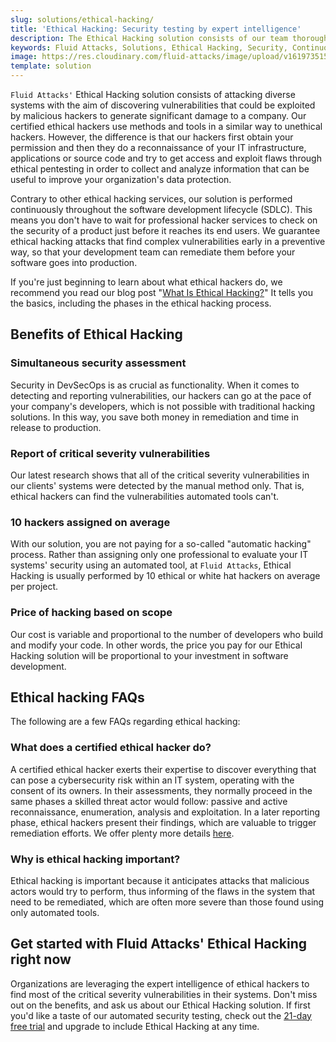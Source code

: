 ```yaml
---
slug: solutions/ethical-hacking/
title: 'Ethical Hacking: Security testing by expert intelligence'
description: The Ethical Hacking solution consists of our team thoroughly evaluating your systems to identify vulnerabilities that could be exploited by malicious hackers.
keywords: Fluid Attacks, Solutions, Ethical Hacking, Security, Continuous Hacking, Vulnerability
image: https://res.cloudinary.com/fluid-attacks/image/upload/v1619735154/airs/solutions/solution-ethical-hacking_zuhkms.webp
template: solution
---
```


`Fluid Attacks'` Ethical Hacking solution
consists of attacking diverse systems
with the aim of discovering vulnerabilities
that could be exploited by malicious hackers
to generate significant damage to a company.
Our certified ethical hackers use methods and tools
in a similar way to unethical hackers.
However,
the difference is that our hackers first obtain your permission
and then they do a reconnaissance of your IT infrastructure,
applications or source code
and try to get access and exploit flaws through ethical pentesting
in order to collect and analyze information
that can be useful to improve your organization's data protection.

Contrary to other ethical hacking services,
our solution is performed continuously
throughout the software development lifecycle (SDLC).
This means you don't have to wait for professional hacker services
to check on the security of a product
just before it reaches its end users.
We guarantee ethical hacking attacks
that find complex vulnerabilities early
in a preventive way,
so that your development team can remediate them
before your software goes into production.

If you're just beginning to learn
about what ethical hackers do,
we recommend you read our blog post
"[What Is Ethical Hacking?](../../blog/what-is-ethical-hacking/)"
It tells you the basics,
including the phases in the ethical hacking process.

<div class="tc">

## Benefits of Ethical Hacking

</div>

<div class="flex flex-wrap justify-center items-center">

<div class="sect2">

### Simultaneous security assessment

Security in DevSecOps is as crucial as functionality.
When it comes to detecting and reporting vulnerabilities,
our hackers can go at the pace of your company's developers,
which is not possible with traditional hacking solutions.
In this way,
you save both money in remediation
and time in release to production.

</div>

<div class="sect2">

### Report of critical severity vulnerabilities

Our latest research shows that
all of the critical severity vulnerabilities
in our clients' systems
were detected by the manual method only.
That is,
ethical hackers can find the vulnerabilities automated tools can't.

</div>

<div class="sect2">

### 10 hackers assigned on average

With our solution,
you are not paying for a so-called "automatic hacking" process.
Rather than assigning only one professional
to evaluate your IT systems' security using an automated tool,
at `Fluid Attacks`,
Ethical Hacking is usually performed by 10 ethical or white hat hackers
on average per project.

</div>

<div class="sect2">

### Price of hacking based on scope

Our cost is variable and proportional
to the number of developers
who build and modify your code.
In other words,
the price you pay for our Ethical Hacking solution
will be proportional to your investment
in software development.

</div>

</div>

## Ethical hacking FAQs

The following are a few FAQs regarding ethical hacking:

### What does a certified ethical hacker do?

A certified ethical hacker exerts their expertise
to discover everything that can pose a cybersecurity risk
within an IT system,
operating with the consent of its owners.
In their assessments,
they normally proceed in the same phases
a skilled threat actor would follow:
passive and active reconnaissance,
enumeration, analysis and exploitation.
In a later reporting phase,
ethical hackers present their findings,
which are valuable to trigger remediation efforts.
We offer plenty more details [here](../../blog/what-is-ethical-hacking/).

### Why is ethical hacking important?

Ethical hacking is important
because it anticipates attacks
that malicious actors would try to perform,
thus informing of the flaws in the system
that need to be remediated,
which are often more severe
than those found using only automated tools.

## Get started with Fluid Attacks' Ethical Hacking right now

Organizations are leveraging the expert intelligence of ethical hackers
to find most of the critical severity vulnerabilities in their systems.
Don't miss out on the benefits,
and ask us about our Ethical Hacking solution.
If first you'd like a taste of our automated security testing,
check out the [21-day free trial](../../free-trial/)
and upgrade to include Ethical Hacking at any time.
